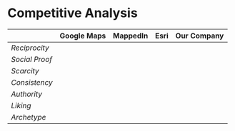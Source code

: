 # Competitive Analysis

| | Google Maps | MappedIn | Esri | Our Company |
|--|--|--|--|--|
| *Reciprocity* | 
| *Social Proof* |
| *Scarcity* |
| *Consistency* |
| *Authority* |
| *Liking* |
| *Archetype* |